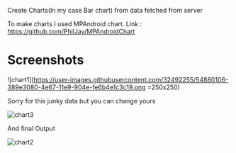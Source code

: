 Create Charts(In my case Bar chart) from data fetched from server

To make charts I used MPAndroid chart.
Link : https://github.com/PhilJay/MPAndroidChart

# Screenshots 

![chart1](https://user-images.githubusercontent.com/32492255/54880106-389e3080-4e67-11e9-904e-fe6b4e1c3c19.png =250x250)


Sorry for this junky data but you can change yours


![chart3](https://user-images.githubusercontent.com/32492255/54880116-566b9580-4e67-11e9-8ba4-a1372db98efb.png)


And final Output

![chart2](https://user-images.githubusercontent.com/32492255/54880198-430cfa00-4e68-11e9-8976-f80bd80f62c4.png)
